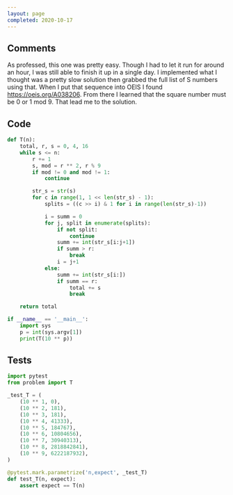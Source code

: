 ```yaml
---
layout: page
completed: 2020-10-17
---
```


## Comments

As professed, this one was pretty easy.  Though I had to let it run for around
an hour, I was still able to finish it up in a single day.  I implemented what
I thought was a pretty slow solution then grabbed the full list of S numbers
using that.  When I put that sequence into OEIS I found
https://oeis.org/A038206.  From there I learned that the square number must be
0 or 1 mod 9.  That lead me to the solution.

## Code

```python
def T(n):
    total, r, s = 0, 4, 16
    while s <= n:
        r += 1
        s, mod = r ** 2, r % 9
        if mod != 0 and mod != 1:
            continue

        str_s = str(s)
        for c in range(1, 1 << len(str_s) - 1):
            splits = ((c >> i) & 1 for i in range(len(str_s)-1))

            i = summ = 0
            for j, split in enumerate(splits):
                if not split:
                    continue
                summ += int(str_s[i:j+1])
                if summ > r:
                    break
                i = j+1
            else:
                summ += int(str_s[i:])
                if summ == r:
                    total += s
                    break

    return total

if __name__ == '__main__':
    import sys
    p = int(sys.argv[1])
    print(T(10 ** p))
```

## Tests

```python
import pytest
from problem import T

_test_T = (
    (10 ** 1, 0),
    (10 ** 2, 181),
    (10 ** 3, 181),
    (10 ** 4, 41333),
    (10 ** 5, 184767),
    (10 ** 6, 10804656),
    (10 ** 7, 30940313),
    (10 ** 8, 2818842841),
    (10 ** 9, 6222187932),
)

@pytest.mark.parametrize('n,expect', _test_T)
def test_T(n, expect):
    assert expect == T(n)
```
